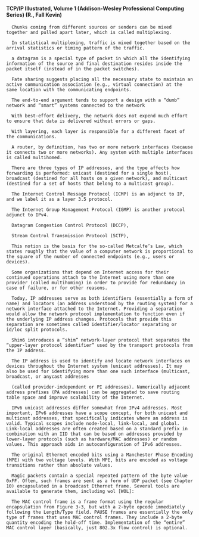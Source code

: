 #### TCP/IP Illustrated, Volume 1 (Addison-Wesley Professional Computing Series) (R., Fall Kevin)
      Chunks coming from different sources or senders can be mixed together and pulled apart later, which is called multiplexing.

      In statistical multiplexing, traffic is mixed together based on the arrival statistics or timing pattern of the traffic.

      a datagram is a special type of packet in which all the identifying information of the source and final destination resides inside the packet itself (instead of in the packet switches).

      Fate sharing suggests placing all the necessary state to maintain an active communication association (e.g., virtual connection) at the same location with the communicating endpoints.

      The end-to-end argument tends to support a design with a “dumb” network and “smart” systems connected to the network

      With best-effort delivery, the network does not expend much effort to ensure that data is delivered without errors or gaps.

      With layering, each layer is responsible for a different facet of the communications.

      A router, by definition, has two or more network interfaces (because it connects two or more networks). Any system with multiple interfaces is called multihomed.

      There are three types of IP addresses, and the type affects how forwarding is performed: unicast (destined for a single host), broadcast (destined for all hosts on a given network), and multicast (destined for a set of hosts that belong to a multicast group).

      The Internet Control Message Protocol (ICMP) is an adjunct to IP, and we label it as a layer 3.5 protocol.

      The Internet Group Management Protocol (IGMP) is another protocol adjunct to IPv4.

      Datagram Congestion Control Protocol (DCCP),

      Stream Control Transmission Protocol (SCTP),

      This notion is the basis for the so-called Metcalfe’s Law, which states roughly that the value of a computer network is proportional to the square of the number of connected endpoints (e.g., users or devices).

      Some organizations that depend on Internet access for their continued operations attach to the Internet using more than one provider (called multihoming) in order to provide for redundancy in case of failure, or for other reasons.

      Today, IP addresses serve as both identifiers (essentially a form of name) and locators (an address understood by the routing system) for a network interface attached to the Internet. Providing a separation would allow the network protocol implementation to function even if the underlying IP address changes. Protocols that provide this separation are sometimes called identifier/locator separating or id/loc split protocols.

      Shim6 introduces a “shim” network-layer protocol that separates the “upper-layer protocol identifier” used by the transport protocols from the IP address.

      The IP address is used to identify and locate network interfaces on devices throughout the Internet system (unicast addresses). It may also be used for identifying more than one such interface (multicast, broadcast, or anycast addresses

      (called provider-independent or PI addresses). Numerically adjacent address prefixes (PA addresses) can be aggregated to save routing table space and improve scalability of the Internet.

      IPv6 unicast addresses differ somewhat from IPv4 addresses. Most important, IPv6 addresses have a scope concept, for both unicast and multicast addresses, that specifically indicates where an address is valid. Typical scopes include node-local, link-local, and global. Link-local addresses are often created based on a standard prefix in combination with an IID that can be based on addresses provided by lower-layer protocols (such as hardware/MAC addresses) or random values. This approach aids in autoconfiguration of IPv6 addresses.

      The original Ethernet encoded bits using a Manchester Phase Encoding (MPE) with two voltage levels. With MPE, bits are encoded as voltage transitions rather than absolute values.

      Magic packets contain a special repeated pattern of the byte value 0xFF. Often, such frames are sent as a form of UDP packet (see Chapter 10) encapsulated in a broadcast Ethernet frame. Several tools are available to generate them, including wol [WOL]:

      The MAC control frame is a frame format using the regular encapsulation from Figure 3-3, but with a 2-byte opcode immediately following the Length/Type field. PAUSE frames are essentially the only type of frames that uses MAC control frames. They include a 2-byte quantity encoding the hold-off time. Implementation of the “entire” MAC control layer (basically, just 802.3x flow control) is optional.

